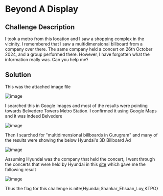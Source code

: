 # Beyond A Display

## Challenge Description

I took a metro from this location and I saw a shopping complex in the vicinity. I remembered that I saw a multidimensional billboard from a company over there. The same company held a concert on 26th October 2024, and a group performed there. However, I have forgotten what the information really was. Can you help me?

## Solution

This was the attached image file

![image](https://github.com/user-attachments/assets/b53f79c5-bafe-43f3-bc15-9b51cc2079ec)

I searched this in Google Images and most of the results were pointing towards Belvedere Towers Metro Station. I confirmed it using Google Maps and it was indeed Belvedere

![image](https://github.com/user-attachments/assets/55a3d218-694f-437d-8045-965725e078c9)

Then I searched for "multidimensional billboards in Gurugram" and many of the results were showing the below Hyundai's 3D Billboard Ad

![image](https://github.com/user-attachments/assets/769c8f00-562f-407f-a2ab-8a920d5c10f4)

Assuming Hyundai was the company that held the concert, I went through the concerts that were held by Hyundai in this [site](https://hyundaispotlight.in/) which gave me the following result

![image](https://github.com/user-attachments/assets/7d0c05c2-897c-4520-8ff0-4f7ad1707a9f)

Thus the flag for this challenge is nite{Hyundai,Shankar_Ehsaan_Loy,KTPO}
